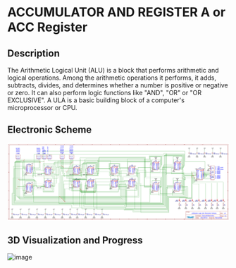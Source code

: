 **ACCUMULATOR AND REGISTER A or ACC Register**
===============================

Description 
-------

The Arithmetic Logical Unit (ALU) is a block that performs arithmetic and logical operations. Among the arithmetic operations it performs, it adds, subtracts, divides, and determines whether a number is positive or negative or zero. It can also perform logic functions like "AND", "OR" or "OR EXCLUSIVE". A ULA is a basic building block of a computer's microprocessor or CPU.


Electronic Scheme
-------

![image](https://raw.githubusercontent.com/aragonxpd154/8-bit-computer/main/ARITHMETIC%20LOGIC%20UNIT/1.0V/Schematic_Arithmetic%20Logic%20Unit_2021-10-03.png)


3D Visualization and Progress
-------

![image](https://i.imgur.com/JMUdEXB.png)
